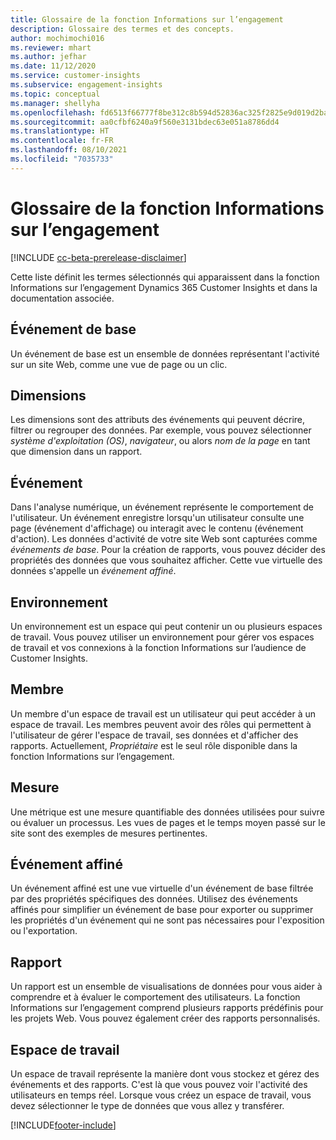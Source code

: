 ```yaml
---
title: Glossaire de la fonction Informations sur l’engagement
description: Glossaire des termes et des concepts.
author: mochimochi016
ms.reviewer: mhart
ms.author: jefhar
ms.date: 11/12/2020
ms.service: customer-insights
ms.subservice: engagement-insights
ms.topic: conceptual
ms.manager: shellyha
ms.openlocfilehash: fd6513f66777f8be312c8b594d52836ac325f2825e9d019d2ba0f49c587cf8ca
ms.sourcegitcommit: aa0cfbf6240a9f560e3131bdec63e051a8786dd4
ms.translationtype: HT
ms.contentlocale: fr-FR
ms.lasthandoff: 08/10/2021
ms.locfileid: "7035733"
---
```

# <a name="engagement-insights-capability-glossary"></a>Glossaire de la fonction Informations sur l’engagement

[!INCLUDE [cc-beta-prerelease-disclaimer](includes/cc-beta-prerelease-disclaimer.md)]

Cette liste définit les termes sélectionnés qui apparaissent dans la fonction Informations sur l’engagement Dynamics 365 Customer Insights et dans la documentation associée.

## <a name="base-event"></a>Événement de base

Un événement de base est un ensemble de données représentant l'activité sur un site Web, comme une vue de page ou un clic. 

## <a name="dimensions"></a>Dimensions

Les dimensions sont des attributs des événements qui peuvent décrire, filtrer ou regrouper des données. Par exemple, vous pouvez sélectionner *système d'exploitation (OS)*, *navigateur*, ou alors *nom de la page* en tant que dimension dans un rapport.

## <a name="event"></a>Événement

Dans l'analyse numérique, un événement représente le comportement de l'utilisateur. Un événement enregistre lorsqu'un utilisateur consulte une page (événement d'affichage) ou interagit avec le contenu (événement d'action). Les données d'activité de votre site Web sont capturées comme *événements de base*. Pour la création de rapports, vous pouvez décider des propriétés des données que vous souhaitez afficher. Cette vue virtuelle des données s'appelle un *événement affiné*. 

## <a name="environment"></a>Environnement

 Un environnement est un espace qui peut contenir un ou plusieurs espaces de travail. Vous pouvez utiliser un environnement pour gérer vos espaces de travail et vos connexions à la fonction Informations sur l’audience de Customer Insights.

## <a name="member"></a>Membre

Un membre d'un espace de travail est un utilisateur qui peut accéder à un espace de travail. Les membres peuvent avoir des rôles qui permettent à l'utilisateur de gérer l'espace de travail, ses données et d'afficher des rapports. Actuellement, *Propriétaire* est le seul rôle disponible dans la fonction Informations sur l’engagement.

## <a name="metric"></a>Mesure

Une métrique est une mesure quantifiable des données utilisées pour suivre ou évaluer un processus. Les vues de pages et le temps moyen passé sur le site sont des exemples de mesures pertinentes.

## <a name="refined-event"></a>Événement affiné

Un événement affiné est une vue virtuelle d'un événement de base filtrée par des propriétés spécifiques des données. Utilisez des événements affinés pour simplifier un événement de base pour exporter ou supprimer les propriétés d'un événement qui ne sont pas nécessaires pour l'exposition ou l'exportation.

## <a name="report"></a>Rapport

Un rapport est un ensemble de visualisations de données pour vous aider à comprendre et à évaluer le comportement des utilisateurs. La fonction Informations sur l’engagement comprend plusieurs rapports prédéfinis pour les projets Web. Vous pouvez également créer des rapports personnalisés. 

## <a name="workspace"></a>Espace de travail

Un espace de travail représente la manière dont vous stockez et gérez des événements et des rapports. C'est là que vous pouvez voir l'activité des utilisateurs en temps réel. Lorsque vous créez un espace de travail, vous devez sélectionner le type de données que vous allez y transférer.


[!INCLUDE[footer-include](../includes/footer-banner.md)]